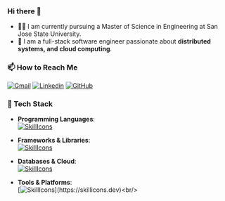 ### Hi there 👋
- 🧑‍🎓 I am currently pursuing a Master of Science in Engineering at San Jose State University.  
- 🔭 I am a full-stack software engineer passionate about **distributed systems, and cloud computing**.

### 📫 How to Reach Me
  [![Gmail](https://skillicons.dev/icons?i=gmail)](mailto:le.shen@sjsu.edu)
  [![Linkedin](https://skillicons.dev/icons?i=linkedin)](https://www.linkedin.com/in/le-shen-/)
  [![GitHub](https://skillicons.dev/icons?i=github)](https://github.com/LILYSHEN-sudo)<br/>


### 🔧 Tech Stack
- **Programming Languages**:  
[![SkillIcons](https://skillicons.dev/icons?i=java,js,py,cpp,kotlin,html,css)](https://skillicons.dev)<br/>

- **Frameworks & Libraries**:  
[![SkillIcons](https://skillicons.dev/icons?i=spring,nodejs,django,fastapi,react,jenkins,kubernetes)](https://skillicons.dev)<br/>

- **Databases & Cloud**:  
[![SkillIcons](https://skillicons.dev/icons?i=mysql,sqlite,mongodb,redis,elasticsearch,aws,gcp)](https://skillicons.dev)<br/>

- **Tools & Platforms**:  
[![SkillIcons](https://skillicons.dev/icons?i=docker,rabbitmq,linux,kafka,git,postman,androidstudio,anaconda,maven,npm,)](https://skillicons.dev)<br/>


